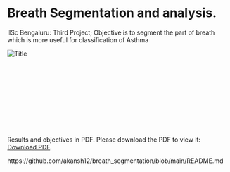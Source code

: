 # Breath Segmentation and analysis. 
IISc Bengaluru: Third Project; Objective is to segment the part of breath which is more useful for classification of Asthma 


![Title](https://user-images.githubusercontent.com/39628860/125202102-bc29f880-e28f-11eb-8444-06395965b8ad.jpg)


<object data="https://github.com/akansh12/breath_segmentation/raw/main/Results.pdf" type="application/pdf" width="700px" height="700px">
    <embed src="https://github.com/akansh12/breath_segmentation/raw/main/Results.pdf">
        <p>Results and objectives in PDF. Please download the PDF to view it: <a href="https://github.com/akansh12/breath_segmentation/raw/main/Results.pdf">Download PDF</a>.</p>
    </embed>
</object>
https://github.com/akansh12/breath_segmentation/blob/main/README.md
